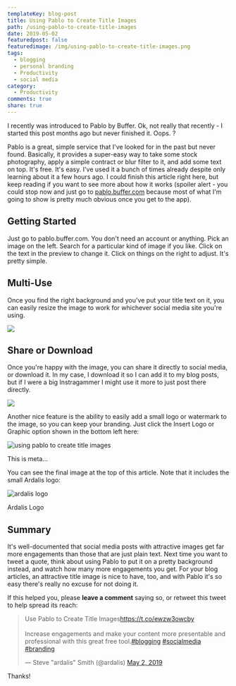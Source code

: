 ```yaml
---
templateKey: blog-post
title: Using Pablo to Create Title Images
path: /using-pablo-to-create-title-images
date: 2019-05-02
featuredpost: false
featuredimage: /img/using-pablo-to-create-title-images.png
tags:
  - blogging
  - personal branding
  - Productivity
  - social media
category:
  - Productivity
comments: true
share: true
---
```


I recently was introduced to Pablo by Buffer. Ok, not really that recently - I started this post months ago but never finished it. Oops. ?

Pablo is a great, simple service that I've looked for in the past but never found. Basically, it provides a super-easy way to take some stock photography, apply a simple contract or blur filter to it, and add some text on top. It's free. It's easy. I've used it a bunch of times already despite only learning about it a few hours ago. I could finish this article right here, but keep reading if you want to see more about how it works (spoiler alert - you could stop now and just go to [pablo.buffer.com](https://pablo.buffer.com/) because most of what I'm going to show is pretty much obvious once you get to the app).

## Getting Started

Just go to pablo.buffer.com. You don't need an account or anything. Pick an image on the left. Search for a particular kind of image if you like. Click on the text in the preview to change it. Click on things on the right to adjust. It's pretty simple.

## Multi-Use

Once you find the right background and you've put your title text on it, you can easily resize the image to work for whichever social media site you're using.

![](/img/onboarding-step-4.gif)

## Share or Download

Once you're happy with the image, you can share it directly to social media, or download it. In my case, I download it so I can add it to my blog posts, but if I were a big Instragammer I might use it more to just post there directly.

![](/img/onboarding-step-5.gif)

Another nice feature is the ability to easily add a small logo or watermark to the image, so you can keep your branding. Just click the Insert Logo or Graphic option shown in the bottom left here:

![using pablo to create title images](/img/using-pablo-to-create-title-images.png)

This is meta...

You can see the final image at the top of this article. Note that it includes the small Ardalis logo:

![ardalis logo](/img/ardalis-icon-128x128.png)

Ardalis Logo

## Summary

It's well-documented that social media posts with attractive images get far more engagements than those that are just plain text. Next time you want to tweet a quote, think about using Pablo to put it on a pretty background instead, and watch how many more engagements you get. For your blog articles, an attractive title image is nice to have, too, and with Pablo it's so easy there's really no excuse for not doing it.

If this helped you, please **leave a comment** saying so, or retweet this tweet to help spread its reach:

<blockquote class="twitter-tweet"><p lang="en" dir="ltr">Use Pablo to Create Title Images<a href="https://t.co/ewzw3owcby">https://t.co/ewzw3owcby</a><br><br>Increase engagements and make your content more presentable and professional with this great free tool.<a href="https://twitter.com/hashtag/blogging?src=hash&amp;ref_src=twsrc%5Etfw">#blogging</a> <a href="https://twitter.com/hashtag/socialmedia?src=hash&amp;ref_src=twsrc%5Etfw">#socialmedia</a> <a href="https://twitter.com/hashtag/branding?src=hash&amp;ref_src=twsrc%5Etfw">#branding</a></p>— Steve "ardalis" Smith (@ardalis) <a href="https://twitter.com/ardalis/status/1123785150578483205?ref_src=twsrc%5Etfw">May 2, 2019</a></blockquote>
<script async src="https://platform.twitter.com/widgets.js" charset="utf-8"></script>

Thanks!
